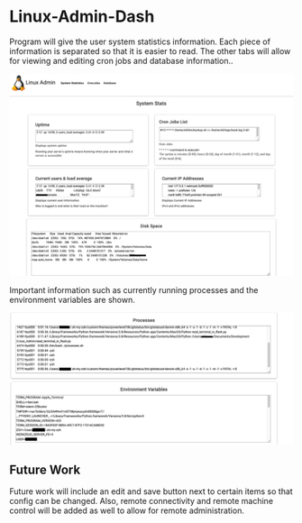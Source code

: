 # Linux-Admin-Dash
<p>
Program will give the user system statistics information. Each piece of information is separated so that it is easier to read.
The other tabs will allow for viewing and editing cron jobs and database information.. 
</p>
<img src="images/Screenshot1_systemStats.png">

<p>
Important information such as currently running processes and the environment variables are shown. 
</p>
<img src="images/Screenshot2_systemStats.png">


## Future Work

<p>
Future work will include an edit and save button next to certain items so that config can be changed. 
Also, remote connectivity and remote machine control will be added as well to allow for remote administration. 
</p>
